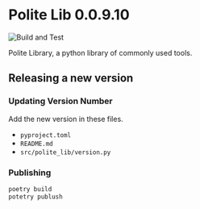 # Polite Lib 0.0.9.10
![Build and Test](https://github.com/politeauthority/polite-lib/actions/workflows/validate.yaml/badge.svg)

Polite Library, a python library of commonly used tools.

## Releasing a new version
### Updating Version Number
Add the new version in these files.
- `pyproject.toml`
- `README.md`
- `src/polite_lib/version.py`

### Publishing
```bash
poetry build
potetry publush
```
